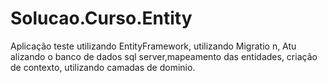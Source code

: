 # Solucao.Curso.Entity
Aplicação teste utilizando EntityFramework, utilizando Migratio n, Atu alizando o banco de dados  sql server,mapeamento das entidades, criação de  contexto, utilizando  camadas de dominio.
